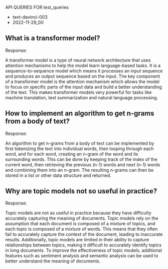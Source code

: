 API QUERIES FOR test_queries

- text-davinci-003
- 2022-11-29_00
 ##  What is a transformer model? 
Response: 


A transformer model is a type of neural network architecture that uses attention mechanisms to help the model learn language-based tasks. It is a sequence-to-sequence model which means it processes an input sequence and produces an output sequence based on the input. The key component of a transformer model is the attention mechanism which allows the model to focus on specific parts of the input data and build a better understanding of the text. This makes transformer models very powerful for tasks like machine translation, text summarization and natural language processing.

 ##  How to implement an algorithm to get n-grams from a body of text? 
Response: 


An algorithm to get n-grams from a body of text can be implemented by first tokenizing the text into individual words, then looping through each word, and for each word, creating an n-gram of the word and its surrounding words. This can be done by keeping track of the index of the current word, then retrieving the previous (n-1) words and next (n-1) words and combining them into an n-gram. The resulting n-grams can then be stored in a list or other data structure and returned.

 ##  Why are topic models not so useful in practice? 
Response: 


Topic models are not as useful in practice because they have difficulty accurately capturing the meaning of documents. Topic models rely on the assumption that each document is composed of a mixture of topics, and each topic is composed of a mixture of words. This means that they often fail to accurately capture the context of the document, leading to inaccurate results. Additionally, topic models are limited in their ability to capture relationships between topics, making it difficult to accurately identify topics in long documents. To improve the effectiveness of topic models, additional features such as sentiment analysis and semantic analysis can be used to better understand the meaning of documents.

